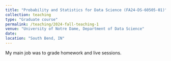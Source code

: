 ```yaml
---
title: "Probability and Statistics for Data Science (FA24-DS-60505-01)"
collection: teaching
type: "Graduate course"
permalink: /teaching/2024-fall-teaching-1
venue: "University of Notre Dame, Department of Data Science"
date:
location: "South Bend, IN"
---
```


My main job was to grade homework and live sessions.

<!--Heading 1-->
<!--======-->
<!---->
<!--Heading 2-->
<!--======-->
<!---->
<!--Heading 3-->
<!--======-->
